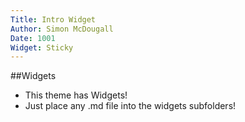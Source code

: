 ```yaml
---
Title: Intro Widget
Author: Simon McDougall
Date: 1001
Widget: Sticky
---
```


##Widgets
* This theme has Widgets!
* Just place any .md file into the widgets subfolders!
